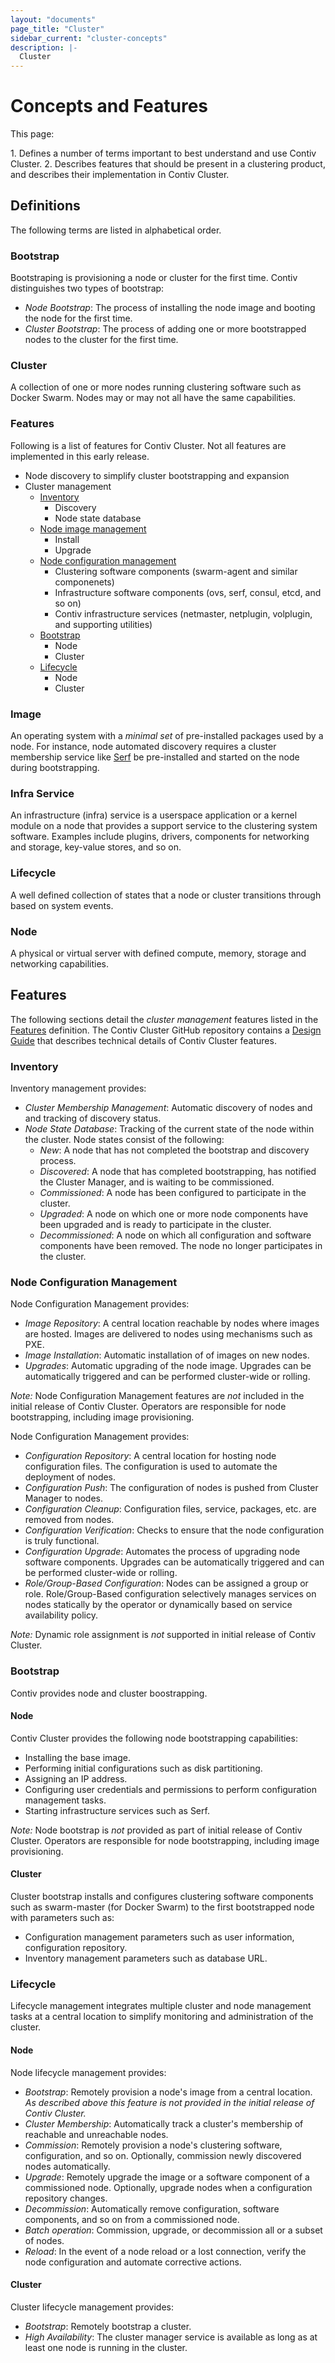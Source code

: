 ```yaml
---
layout: "documents"
page_title: "Cluster"
sidebar_current: "cluster-concepts"
description: |-
  Cluster
---
```



# Concepts and Features
This page:

1\. Defines a number of terms important to best understand and use Contiv Cluster.
2\. Describes features that should be present in a clustering product, and describes their implementation in Contiv Cluster.

## Definitions
The following terms are listed in alphabetical order.

### Bootstrap
Bootstraping is provisioning a node or cluster for the first time. Contiv distinguishes two types of bootstrap:

- *Node Bootstrap*: The process of installing the node image and booting the node for the first time.
- *Cluster Bootstrap*: The process of adding one or more bootstrapped nodes to the cluster for the first time.

### Cluster
A collection of one or more nodes running clustering software such as Docker Swarm.
Nodes may or may not all have the same capabilities.

<a name="features"></a>
### Features

Following is a list of features for Contiv Cluster. Not all features are implemented in this early release.

- Node discovery to simplify cluster bootstrapping and expansion
- Cluster management
  - [Inventory](#inventory)
    - Discovery
    - Node state database
  - [Node image management](#node-image-management)
    - Install
    - Upgrade
  - [Node configuration management](#node-configuration-management)
    - Clustering software components (swarm-agent and similar componenets)
    - Infrastructure software components (ovs, serf, consul, etcd, and so on)
    - Contiv infrastructure services (netmaster, netplugin, volplugin, and supporting utilities)
  - [Bootstrap](#bootstrap-1)
    - Node
    - Cluster
  - [Lifecycle](#lifecycle-1)
    - Node
    - Cluster

### Image
An operating system with a *minimal set* of pre-installed packages used by a node. For instance,
node automated discovery requires a cluster membership service like [Serf](https://www.serfdom.io/)
be pre-installed and started on the node during bootstrapping.

### Infra Service
An infrastructure (infra) service is a userspace application or a kernel module on a 
node that provides a support service to the clustering system software. 
Examples include plugins, drivers, components for networking and storage, key-value stores, and so on.

### Lifecycle
A well defined collection of states that a node or cluster transitions through based on system events.

### Node
A physical or virtual server with defined compute, memory, storage and networking capabilities.

## Features
The following sections detail the *cluster management* features listed in the [Features](#features) 
definition. The Contiv Cluster GitHub repository contains a 
[Design Guide]
that describes technical details of Contiv Cluster features.

<a name="inventory"></a>
### Inventory
Inventory management provides:

- *Cluster Membership Management*: Automatic discovery of nodes and and tracking of discovery status.
- *Node State Database*: Tracking of the current state of the node within the cluster.  Node states consist of the following:
  - *New*: A node that has not completed the bootstrap and discovery process.
  - *Discovered*: A node that has completed bootstrapping, has notified the Cluster Manager, and is waiting to be commissioned.
  - *Commissioned*: A node has been configured to participate in the cluster.
  - *Upgraded*: A node on which one or more node components have been upgraded and is ready to participate in the cluster.
  - *Decommissioned*: A node on which all configuration and software components have been removed. The node no longer participates in the cluster.

<a name="node-configuration-management"></a>
### Node Configuration Management
Node Configuration Management provides:

- *Image Repository*: A central location reachable by nodes where images are hosted. Images are delivered to nodes using mechanisms such as PXE.
- *Image Installation*: Automatic installation of of images on new nodes.
- *Upgrades*: Automatic upgrading of the node image. Upgrades can be automatically triggered and can be performed cluster-wide or rolling.

*Note:* Node Configuration Management features are *not* included in the initial release of Contiv Cluster.
Operators are responsible for node bootstrapping, including image provisioning.

Node Configuration Management provides:

- *Configuration Repository*: A central location for hosting node configuration files.
The configuration is used to automate the deployment of nodes.
- *Configuration Push*: The configuration of nodes is pushed from Cluster Manager to nodes.
- *Configuration Cleanup*: Configuration files, service, packages, etc. are removed from nodes.
- *Configuration Verification*: Checks to ensure that the node configuration is truly functional.
- *Configuration Upgrade*: Automates the process of upgrading node software components.
Upgrades can be automatically triggered and can be performed cluster-wide or rolling.
- *Role/Group-Based Configuration*: Nodes can be assigned a group or role.
Role/Group-Based configuration selectively manages services on nodes statically by the
operator or dynamically based on service availability policy.

*Note:* Dynamic role assignment is *not* supported in initial release of Contiv Cluster.

<a name="bootstrap-1"></a>
### Bootstrap
Contiv provides node and cluster boostrapping.

#### Node
Contiv Cluster provides the following node bootstrapping capabilities:

- Installing the base image.
- Performing initial configurations such as disk partitioning.
- Assigning an IP address.
- Configuring user credentials and permissions to perform configuration management tasks.
- Starting infrastructure services such as Serf.

*Note:* Node bootstrap is *not* provided as part of initial release of Contiv Cluster. Operators are responsible for node bootstrapping, including image provisioning.

#### Cluster
Cluster bootstrap installs and configures clustering software components such as swarm-master
(for Docker Swarm) to the first bootstrapped node with parameters such as:

- Configuration management parameters such as user information, configuration repository.
- Inventory management parameters such as database URL.

<a name="lifecycle-1"></a>
### Lifecycle
Lifecycle management integrates multiple cluster and node management tasks at a
central location to simplify monitoring and administration of the cluster.

#### Node
Node lifecycle management provides:

- *Bootstrap*: Remotely provision a node's image from a central location. *As described
above this feature is not provided in the initial release of Contiv Cluster.*
- *Cluster Membership*: Automatically track a cluster's membership of reachable and unreachable nodes.
- *Commission*: Remotely provision a node's clustering software, configuration, and so on.
Optionally, commission newly discovered nodes automatically.
- *Upgrade*: Remotely upgrade the image or a software component of a commissioned node.
Optionally, upgrade nodes when a configuration repository changes.
- *Decommission*: Automatically remove configuration, software components, and so on from a commissioned node.
- *Batch operation*: Commission, upgrade, or decommission all or a subset of nodes.
- *Reload*: In the event of a node reload or a lost connection, verify the node configuration
and automate corrective actions.

#### Cluster
Cluster lifecycle management provides:

- *Bootstrap*: Remotely bootstrap a cluster.
- *High Availability*: The cluster manager service is available as long as at least one node is running
in the cluster.

[Design Guide]: <https://github.com/contiv/cluster/blob/master/management/DESIGN.md>
